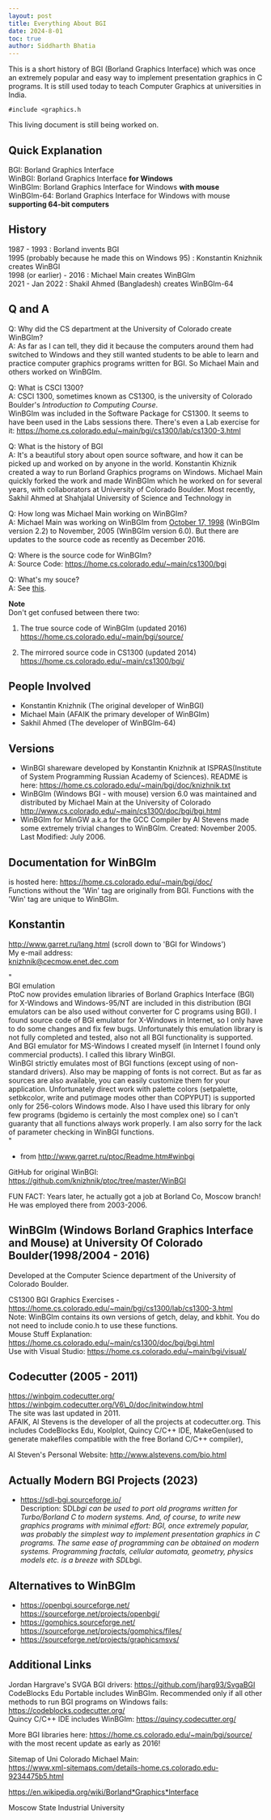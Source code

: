 ```yaml
---
layout: post
title: Everything About BGI
date: 2024-8-01
toc: true
author: Siddharth Bhatia
---
```

This is a short history of BGI (Borland Graphics Interface) which was once an extremely popular and easy way to implement presentation graphics in C programs. It is still used today to teach Computer Graphics at universities in India.  

`#include <graphics.h`  

This living document is still being worked on.  

## Quick Explanation
BGI: Borland Graphics Interface  
WinBGI: Borland Graphics Interface **for Windows**  
WinBGIm: Borland Graphics Interface for Windows **with mouse**  
WinBGIm-64: Borland Graphics Interface for Windows with mouse **supporting 64-bit computers**
<!-- more -->

## History

1987 - 1993 : Borland invents BGI  
1995 (probably because he made this on Windows 95) : Konstantin Knizhnik creates WinBGI  
1998 (or earlier) - 2016 : Michael Main creates WinBGIm  
2021 - Jan 2022 : Shakil Ahmed (Bangladesh) creates WinBGIm-64

<!-- 
## 1) BGI
http://www.thealmightyguru.com/Wiki/index.php?title=Borland_Graphics_Interface

## 2) WinBGI
WinBGI was developed by Konstantin Knizhnik.  
WinBGI README.txt: http://www.garret.ru/readme.txt
Konstantin Knizhnik's website: http://www.garret.ru/
His resume: http://www.garret.ru/resume.html

Allows you to run your old Turbo-C DOS applications in 32-bit mode
   in normal windows. So you can easily overcome all 64Kb limitations
   and getting 32-bit application by simple recompilation !

2) Graphics is much faster with WinBGI (because native Win32 API
   is used with minimal emulation overhead) in comparison with
   original application running in DOS session under Windows 
   (especially at my PPro-200 with NT). 
   Also it seems to me that some things (like switching of graphical 
   pages) are not working properly in DOS mode under Windows-NT.


## 3) WinBGIm
It's difficult to tell who worked on what parts of it, but I know that Michael Main started this thing as early as 1998 and then
It was also worked on by:
Grant Macklem (Grant.Macklem@colorado.edu)
Gregory Schmelter (Gregory.Schmelter@colorado.edu)
Alan Schmidt (Alan.Schmidt@colorado.edu)
Ivan Stashak (Ivan.Stashak@colorado.edu)

## 4) WinBGIm-64

## SDLBGI
WinBGI is developed by Guido Gonzato.  
In a "we've come full circle" turn of events, Konstantin has [referenced](http://www.garret.ru/lang.html#:~:text=Windows%20improved%20by-,Guido%20Gonzato,-)%3A%20xbgi%2D364) Guido Gonzato's work of "Xbgi" which became "[libXbgi](https://libxbgi.sourceforge.net/)" which became the SDL_bgi library, which is probably the best way to run `graphics.h` programs on modern computers.

a normal html comment -->

## Q and A
Q: Why did the CS department at the University of Colorado create WinBGIm?  
A: As far as I can tell, they did it because the computers around them had switched to Windows and they still wanted students to be able to learn and practice computer graphics programs written for BGI. So Michael Main and others worked on WinBGIm.  

Q: What is CSCI 1300?  
A: CSCI 1300, sometimes known as CS1300, is the university of Colorado Boulder's _Introduction to Computing Course_.  
WinBGIm was included in the Software Package for CS1300. It seems to have been used in the Labs sessions there. There's even a Lab exercise for it: https://home.cs.colorado.edu/~main/bgi/cs1300/lab/cs1300-3.html  

Q: What is the history of BGI  
A: It's a beautiful story about open source software, and how it can be picked up and worked on by anyone in the world. Konstantin Khiznik created a way to run Borland Graphics programs on Windows. Michael Main quickly forked the work and made WinBGIm which he worked on for several years, with collaborators at University of Colorado Boulder. Most recently, Sakhil Ahmed at Shahjalal University of Science and Technology in 

Q: How long was Michael Main working on WinBGIm?  
A: Michael Main was working on WinBGIm from [October 17, 1998](http://www.k3pgp.org/Notebook/Winbgi/winbgi.htm) (WinBGIm version 2.2) to November, 2005 (WinBGIm version 6.0). But there are updates to the source code as recently as December 2016.  

Q: Where is the source code for WinBGIm?  
A: Source Code: https://home.cs.colorado.edu/~main/cs1300/bgi  

Q: What's my souce?  
A: See [this](https://home.cs.colorado.edu/~main/cs1300/doc/bgi/bgi.html#:~:text=h%20header%20file.-,The%20source%20code.,-Sample%20programs%3A).  

**Note**  
Don't get confused between there two:  
1) The true source code of WinBGIm (updated 2016)  
https://home.cs.colorado.edu/~main/bgi/source/  

2) The mirrored source code in CS1300 (updated 2014)  
https://home.cs.colorado.edu/~main/cs1300/bgi/  

## People Involved

-   Konstantin Knizhnik (The original developer of WinBGI)
-   Michael Main (AFAIK the primary developer of WinBGIm)
-   Sakhil Ahmed (The developer of WinBGIm-64)

## Versions

-   WinBGI shareware developed by Konstantin Knizhnik at ISPRAS(Institute of System Programming Russian Academy of Sciences). README is here: https://home.cs.colorado.edu/~main/bgi/doc/knizhnik.txt
-   WinBGIm (Windows BGI - with mouse) version 6.0 was maintained and distributed by Michael Main at the University of Colorado http://www.cs.colorado.edu/~main/cs1300/doc/bgi/bgi.html
-   WinBGIm for MinGW a.k.a for the GCC Compiler by Al Stevens made some extremely trivial changes to WinBGIm. Created: November 2005. Last Modified: July 2006.

## Documentation for WinBGIm

is hosted here: https://home.cs.colorado.edu/~main/bgi/doc/  
Functions without the 'Win' tag are originally from BGI. Functions with the 'Win' tag are unique to WinBGIm.

## Konstantin

http://www.garret.ru/lang.html (scroll down to 'BGI for Windows')  
My e-mail address:  
knizhnik@cecmow.enet.dec.com

"  
BGI emulation  
PtoC now provides emulation libraries of Borland Graphics Interface (BGI) for X-Windows and Windows-95/NT are included in this distribution (BGI emulators can be also used without converter for C programs using BGI). I found source code of BGI emulator for X-Windows in Internet, so I only have to do some changes and fix few bugs. Unfortunately this emulation library is not fully completed and tested, also not all BGI functionality is supported. And BGI emulator for MS-Windows I created myself (in Internet I found only commercial products). I called this library WinBGI.  
WinBGI strictly emulates most of BGI functions (except using of non-standard drivers). Also may be mapping of fonts is not correct. But as far as sources are also available, you can easily customize them for your application. Unfortunately direct work with palette colors (setpalette, setbkcolor, write and putimage modes other than COPYPUT) is supported only for 256-colors Windows mode. Also I have used this library for only few programs (bgidemo is certainly the most complex one) so I can't guaranty that all functions always work properly. I am also sorry for the lack of parameter checking in WinBGI functions.  
"  
- from http://www.garret.ru/ptoc/Readme.htm#winbgi

GitHub for original WinBGI: https://github.com/knizhnik/ptoc/tree/master/WinBGI

FUN FACT: Years later, he actually got a job at Borland Co, Moscow branch! He was employed there from 2003-2006.

## WinBGIm (Windows Borland Graphics Interface and Mouse) at University Of Colorado Boulder(1998/2004 - 2016)

Developed at the Computer Science department of the University of Colorado Boulder.  

CS1300 BGI Graphics Exercises - https://home.cs.colorado.edu/~main/bgi/cs1300/lab/cs1300-3.html  
Note: WinBGIm contains its own versions of getch, delay, and kbhit. You do not need to include conio.h to use these functions.  
Mouse Stuff Explanation: https://home.cs.colorado.edu/~main/cs1300/doc/bgi/bgi.html  
Use with Visual Studio: https://home.cs.colorado.edu/~main/bgi/visual/

## Codecutter (2005 - 2011)

https://winbgim.codecutter.org/  
https://winbgim.codecutter.org/V6\_0/doc/initwindow.html  
The site was last updated in 2011.  
AFAIK, Al Stevens is the developer of all the projects at codecutter.org. This includes CodeBlocks Edu, Koolplot, Quincy C/C++ IDE, MakeGen(used to generate makefiles compatible with the free Borland C/C++ compiler),

Al Steven's Personal Website: http://www.alstevens.com/bio.html

## Actually Modern BGI Projects (2023)

-   https://sdl-bgi.sourceforge.io/  
    Description: SDL*bgi can be used to port old programs written for Turbo/Borland C to modern systems. And, of course, to write new graphics programs with minimal effort: BGI, once extremely popular, was probably the simplest way to implement presentation graphics in C programs. The same ease of programming can be obtained on modern systems. Programming fractals, cellular automata, geometry, physics models etc. is a breeze with SDL*bgi.

## Alternatives to WinBGIm

-   https://openbgi.sourceforge.net/ https://sourceforge.net/projects/openbgi/
-   https://gomphics.sourceforge.net/ https://sourceforge.net/projects/gomphics/files/
-   https://sourceforge.net/projects/graphicsmsvs/

## Additional Links

Jordan Hargrave's SVGA BGI drivers: https://github.com/jharg93/SvgaBGI  
CodeBlocks Edu Portable includes WinBGIm. Recommended only if all other methods to run BGI programs on Windows fails: https://codeblocks.codecutter.org/  
Quincy C/C++ IDE includes WinBGIm: https://quincy.codecutter.org/

More BGI libraries here: https://home.cs.colorado.edu/~main/bgi/source/  
with the most recent update as early as 2016!

Sitemap of Uni Colorado Michael Main:  
https://www.xml-sitemaps.com/details-home.cs.colorado.edu-9234475b5.html

https://en.wikipedia.org/wiki/Borland*Graphics*Interface

Moscow State Industrial University
